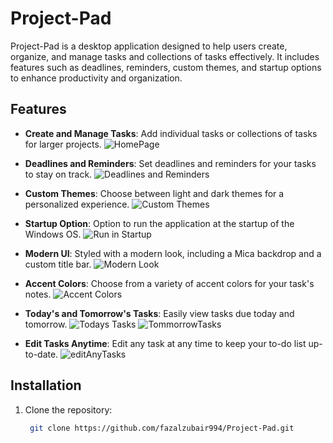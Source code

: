 # Project-Pad

Project-Pad is a desktop application designed to help users create, organize, and manage tasks and collections of tasks effectively. It includes features such as deadlines, reminders, custom themes, and startup options to enhance productivity and organization.

## Features

- **Create and Manage Tasks**: Add individual tasks or collections of tasks for larger projects.
 ![HomePage](https://github.com/user-attachments/assets/f68b6aa5-c0ed-4933-9d85-fbe7bf34184b)
  
- **Deadlines and Reminders**: Set deadlines and reminders for your tasks to stay on track.
  ![Deadlines and Reminders](https://github.com/user-attachments/assets/19091f5e-5c3f-45f8-abf9-687504a4b030)
  
- **Custom Themes**: Choose between light and dark themes for a personalized experience.
  ![Custom Themes](https://github.com/user-attachments/assets/966f9c01-4803-47ff-b6f3-729670722723)
  
- **Startup Option**: Option to run the application at the startup of the Windows OS.
  ![Run in Startup](https://github.com/user-attachments/assets/fd6eed0e-5d4e-4bbb-8264-f0dd80398502)
  
- **Modern UI**: Styled with a modern look, including a Mica backdrop and a custom title bar.
  ![Modern Look](https://github.com/user-attachments/assets/6678a116-823a-42d2-8fb2-640d2601e7b4)
  
- **Accent Colors**: Choose from a variety of accent colors for your task's notes.
  ![Accent Colors](https://github.com/user-attachments/assets/df78818c-a16f-4ed0-a349-6ecf705d8afc)
  
- **Today's and Tomorrow's Tasks**: Easily view tasks due today and tomorrow.
  ![Todays Tasks](https://github.com/user-attachments/assets/719b8395-51c4-41d4-997f-06fc1433ac6d)
  ![TommorrowTasks](https://github.com/user-attachments/assets/0471abab-55a5-4c91-bf4e-9c8308a7393e)
  
- **Edit Tasks Anytime**: Edit any task at any time to keep your to-do list up-to-date.
  ![editAnyTasks](https://github.com/user-attachments/assets/75d4c637-0565-45c1-a7a3-c7fecb5344f3)

## Installation

1. Clone the repository:
   ```sh
    git clone https://github.com/fazalzubair994/Project-Pad.git

